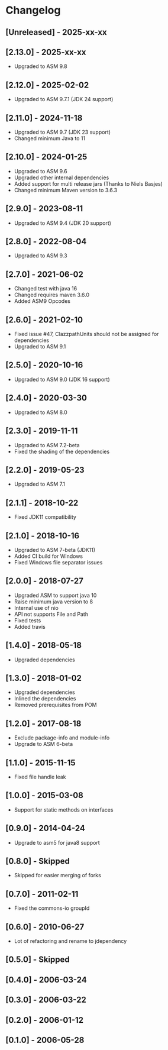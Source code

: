 # Changelog

## [Unreleased] - 2025-xx-xx

## [2.13.0] - 2025-xx-xx

- Upgraded to ASM 9.8

## [2.12.0] - 2025-02-02

- Upgraded to ASM 9.7.1 (JDK 24 support)


## [2.11.0] - 2024-11-18

- Upgraded to ASM 9.7 (JDK 23 support)
- Changed minimum Java to 11


## [2.10.0] - 2024-01-25

- Upgraded to ASM 9.6
- Upgraded other internal dependencies
- Added support for multi release jars (Thanks to Niels Basjes)
- Changed minimum Maven version to 3.6.3


## [2.9.0] - 2023-08-11

- Upgraded to ASM 9.4 (JDK 20 support)


## [2.8.0] - 2022-08-04

- Upgraded to ASM 9.3


## [2.7.0] - 2021-06-02

- Changed test with java 16
- Changed requires maven 3.6.0
- Added ASM9 Opcodes


## [2.6.0] - 2021-02-10

- Fixed issue #47, ClazzpathUnits should not be assigned for dependencies
- Upgraded to ASM 9.1


## [2.5.0] - 2020-10-16

- Upgraded to ASM 9.0 (JDK 16 support)


## [2.4.0] - 2020-03-30

- Upgraded to ASM 8.0


## [2.3.0] - 2019-11-11

- Upgraded to ASM 7.2-beta
- Fixed the shading of the dependencies


## [2.2.0] - 2019-05-23

- Upgraded to ASM 7.1


## [2.1.1] - 2018-10-22

- Fixed JDK11 compatibility


## [2.1.0] - 2018-10-16

- Upgraded to ASM 7-beta (JDK11)
- Added CI build for Windows
- Fixed Windows file separator issues


## [2.0.0] - 2018-07-27

- Upgraded ASM to support java 10
- Raise minimum java version to 8
- Internal use of nio
- API not supports File and Path
- Fixed tests
- Added travis


## [1.4.0] - 2018-05-18

- Upgraded dependencies


## [1.3.0] - 2018-01-02

- Upgraded dependencies
- Inlined the dependencies
- Removed prerequisites from POM


## [1.2.0] - 2017-08-18

- Exclude package-info and module-info
- Upgrade to ASM 6-beta


## [1.1.0] - 2015-11-15

- Fixed file handle leak


## [1.0.0] - 2015-03-08

- Support for static methods on interfaces


## [0.9.0] - 2014-04-24

- Upgrade to asm5 for java8 support


## [0.8.0] - Skipped

- Skipped for easier merging of forks


## [0.7.0] - 2011-02-11

- Fixed the commons-io groupId


## [0.6.0] - 2010-06-27

- Lot of refactoring and rename to jdependency


## [0.5.0] - Skipped


## [0.4.0] - 2006-03-24


## [0.3.0] - 2006-03-22


## [0.2.0] - 2006-01-12


## [0.1.0] - 2006-05-28
